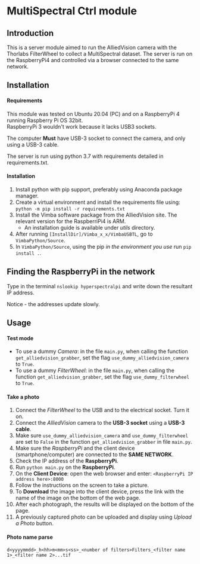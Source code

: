 # MultiSpectral Ctrl module #
## Introduction ##
This is a server module aimed to run the AlliedVision camera with the Thorlabs FilterWheel to collect a MultiSpectral dataset.
The server is run on the RaspberryPi4 and controlled via a browser connected to the same network. 

## Installation ##
#### Requirements ####
This module was tested on Ubuntu 20.04 (PC) and on a RaspberryPi 4 running Raspberry Pi OS 32bit.  
RaspberryPi 3 wouldn't work because it lacks USB3 sockets.

The computer **Must** have USB-3 socket to connect the camera, and only using a USB-3 cable.

The server is run using python 3.7 with requirements detailed in requirements.txt.

#### Installation ####
1. Install python with pip support, preferably using Anaconda package manager.
2. Create a virtual environment and install the requirements file using:
`python -m pip install -r requirements.txt`
3. Install the Vimba software package from the AlliedVision site. 
The relevant version for the RaspberriPi4 is ARM.
    - An installation guide is available under _utils_ directory.
4. After running `[InstallDir]/Vimba_x_x/VimbaUSBTL`, go to `VimbaPython/Source`.
5. In `VimbaPython/Source`, using the pip *in the environment you use* run `pip install .`.
 

## Finding the RaspberryPi in the network ##
Type in the terminal `nslookip hyperspectralpi` and write down the resultant IP address.

Notice - the addresses update slowly.

## Usage ##
#### Test mode ####
- To use a dummy *Camera*: in the file `main.py`, when calling the function `get_alliedvision_grabber`,
 set the flag `use_dummy_alliedvision_camera` to `True`.
- To  use a dummy *FilterWheel*: in the file `main.py`, when calling the function `get_alliedvision_grabber`,
 set the flag `use_dummy_filterwheel` to `True`.
#### Take a photo ####
1. Connect the *FilterWheel* to the USB and to the electrical socket. Turn it on.
2. Connect the *AlliedVision* camera to the **USB-3 socket** using a **USB-3 cable**.
3. Make sure `use_dummy_alliedvision_camera` and `use_dummy_filterwheel` are set to `False` 
in the function `get_alliedvision_grabber` in file `main.py`.
4. Make sure the *RaspberryPi* and the client device (smartphone/computer) are connected to the **SAME NETWORK**.
5. Check the IP address of the **RaspberryPi**.
6. Run `python main.py` on the **RaspberryPi**.
7. On the **Client Device**: open the web browser and enter:
`<RaspberryPi IP address here>:8000`
8. Follow the instructions on the screen to take a picture.
9. To **Download** the image into the client device, press the link with the name of the image 
    on the bottom of the web page.
10. After each photograph, the results will be displayed on the bottom of the page.
11. A previously captured photo can be uploaded and display using _Upload a Photo_ button.

#### Photo name parse ####
`d<yyyymmdd>_h<hh>m<mm>s<ss>_<number of filters>Filters_<filter name 1>_<filter name 2>...tif`